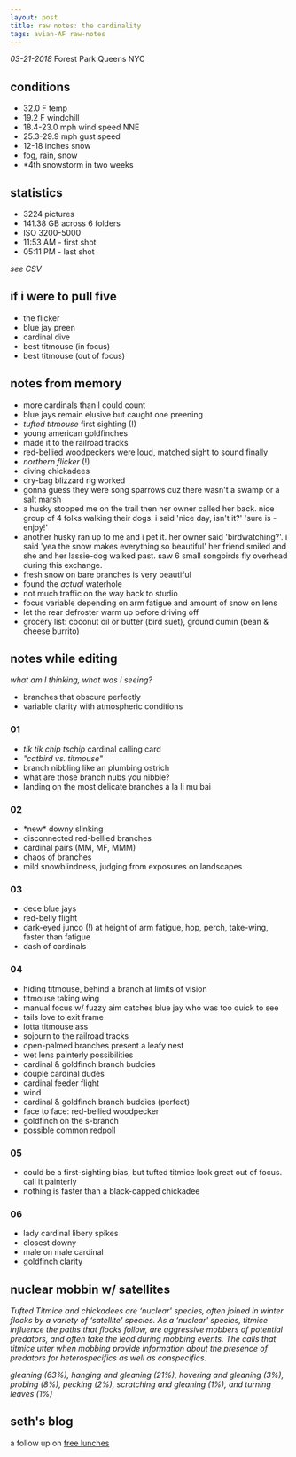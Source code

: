 ```yaml
---
layout: post
title: raw notes: the cardinality
tags: avian-AF raw-notes
---
```



_03-21-2018_ Forest Park Queens NYC

## conditions

- 32.0 F temp 
- 19.2 F windchill 
- 18.4-23.0 mph wind speed NNE
- 25.3-29.9 mph gust speed
- 12-18 inches snow
- fog, rain, snow
- \*4th snowstorm in two weeks

## statistics

- 3224 pictures
- 141.38 GB across 6 folders
- ISO 3200-5000
- 11:53 AM - first shot
- 05:11 PM - last shot

_see CSV_

## if i were to pull five

- the flicker
- blue jay preen
- cardinal dive
- best titmouse (in focus)
- best titmouse (out of focus)

## notes from memory

- more cardinals than I could count
- blue jays remain elusive but caught one preening
- _tufted titmouse_ first sighting (!)
- young american goldfinches
- made it to the railroad tracks
- red-bellied woodpeckers were loud, matched sight to sound finally
- _northern flicker_ (!)
- diving chickadees
- dry-bag blizzard rig worked
- gonna guess they were song sparrows cuz there wasn't a swamp or a salt marsh
- a husky stopped me on the trail then her owner called her back. nice group of 4 folks walking their dogs. i said 'nice day, isn\'t it?' 'sure is - enjoy!'
- another husky ran up to me and i pet it. her owner said 'birdwatching?'. i said 'yea the snow makes everything so beautiful' her friend smiled and she and her lassie-dog walked past. saw 6 small songbirds fly overhead during this exchange.
- fresh snow on bare branches is very beautiful
- found the _actual_ waterhole
- not much traffic on the way back to studio
- focus variable depending on arm fatigue and amount of snow on lens
- let the rear defroster warm up before driving off
- grocery list: coconut oil or butter (bird suet), ground cumin (bean & cheese burrito)

## notes while editing

_what am I thinking, what was I seeing?_

- branches that obscure perfectly
- variable clarity with atmospheric conditions


### 01
- _tik_ _tik_ _chip_ _tschip_ cardinal calling card
- _"catbird vs. titmouse"_
- branch nibbling like an plumbing ostrich
- what are those branch nubs you nibble?
- landing on the most delicate branches a la li mu bai

### 02

- \*new\* downy slinking
- disconnected red-bellied branches
- cardinal pairs (MM, MF, MMM)
- chaos of branches
- mild snowblindness, judging from exposures on landscapes

### 03

- dece blue jays
- red-belly flight
- dark-eyed junco (!) at height of arm fatigue, hop, perch, take-wing, faster than fatigue
- dash of cardinals

### 04 

- hiding titmouse, behind a branch at limits of vision
- titmouse taking wing
- manual focus w/ fuzzy aim catches blue jay who was too quick to see
- tails love to exit frame
- lotta titmouse ass
- sojourn to the railroad tracks
- open-palmed branches present a leafy nest
- wet lens painterly possibilities
- cardinal & goldfinch branch buddies
- couple cardinal dudes 
- cardinal feeder flight
- wind
- cardinal & goldfinch branch buddies (perfect)
- face to face: red-bellied woodpecker
- goldfinch on the s-branch
- possible common redpoll 

### 05

- could be a first-sighting bias, but tufted titmice look great out of focus. call it painterly
- nothing is faster than a black-capped chickadee

### 06 

- lady cardinal libery spikes
- closest downy
- male on male cardinal
- goldfinch clarity


## nuclear mobbin w/ satellites

_Tufted Titmice and chickadees are ‘nuclear' species, often joined in winter flocks by a variety of ‘satellite' species. As a ‘nuclear' species, titmice influence the paths that flocks follow, are aggressive mobbers of potential predators, and often take the lead during mobbing events. The calls that titmice utter when mobbing provide information about the presence of predators for heterospecifics as well as conspecifics._

_gleaning (63%), hanging and gleaning (21%), hovering and gleaning (3%), probing (8%), pecking (2%), scratching and gleaning (1%), and turning leaves (1%)_

## seth's blog

a follow up on [free lunches](http://sethgodin.typepad.com/seths_blog/2018/03/yes-theres-a-free-lunch.html)




